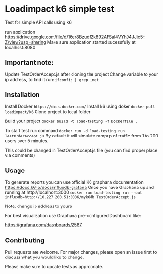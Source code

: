 # Loadimpact k6 simple test

Test for simple API calls using k6 

run application https://drive.google.com/file/d/16er8Bzudf2k892AFSal4VYh94JJic5-Z/view?usp=sharing 
Make sure application started sucessfully at localhost:8080

## Important note: 
Update TestOrderAccept.js after cloning the project
Change <url> variable to your ip address, to find it run:
```ifconfig | grep inet```


## Installation
Install Docker 
```https://docs.docker.com/```
Install k6 using doker 
```docker pull loadimpact/k6```
Clone project to local folder

Build your project
```docker build -t load-testing -f Dockerfile .```

To start test run command
```docker run -d load-testing run TestOrderAccept.js```
By default it will simulate rampup of traffic from 1 to 200 users over 5 minutes.

This could be changed in TestOrderAccept.js file (you can find proper place via comments)

## Usage
To generate reports you can use official K6 graphana documentation https://docs.k6.io/docs/influxdb-grafana
Once you have Graphana up and running at  http://localhost:3000
```docker run load-testing run --out influxdb=http://10.227.200.51:8086/myk6db TestOrderAccept.js```

Note: change ip address to yours

For best visualization use Graphana pre-configured Dashboard like:

https://grafana.com/dashboards/2587

## Contributing
Pull requests are welcome. For major changes, please open an issue first to discuss what you would like to change.

Please make sure to update tests as appropriate.
